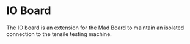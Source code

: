 # IO Board

The IO board is an extension for the Mad Board to maintain an isolated connection to the tensile testing machine.